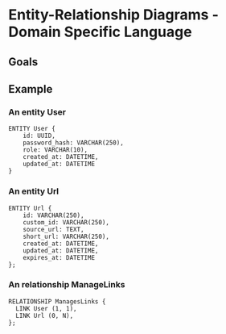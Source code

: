# Entity-Relationship Diagrams - Domain Specific Language

## Goals

## Example

### An entity User

```
ENTITY User {
    id: UUID,
    password_hash: VARCHAR(250),
    role: VARCHAR(10),
    created_at: DATETIME,
    updated_at: DATETIME
}
```

### An entity Url

```
ENTITY Url {
    id: VARCHAR(250),
    custom_id: VARCHAR(250),
    source_url: TEXT,
    short_url: VARCHAR(250),
    created_at: DATETIME,
    updated_at: DATETIME,
    expires_at: DATETIME
};
```

### An relationship ManageLinks

```
RELATIONSHIP ManagesLinks {
  LINK User (1, 1),
  LINK Url (0, N),
};
```
